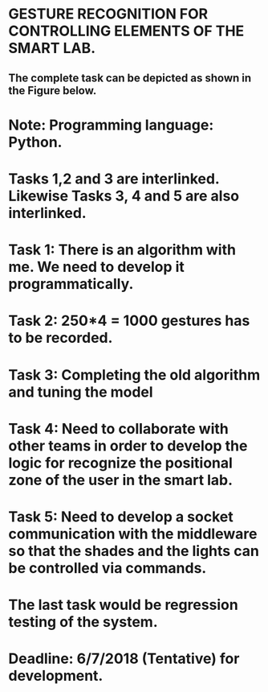 # GESTURE RECOGNITION FOR CONTROLLING ELEMENTS OF THE SMART LAB.
## The complete task can be depicted as shown in the Figure below.
# Note: Programming language: Python.
# Tasks 1,2 and 3 are interlinked. Likewise Tasks 3, 4 and 5 are also interlinked.
# Task 1: There is an algorithm with me. We need to develop it programmatically.
# Task 2: 250*4 = 1000 gestures has to be recorded.
# Task 3: Completing the old algorithm and tuning the model
# Task 4: Need to collaborate with other teams in order to develop the logic for recognize the positional zone of the user in the smart lab.
# Task 5: Need to develop a socket communication with the middleware so that the shades and the lights can be controlled via commands.
# The last task would be regression testing of the system.
# Deadline: 6/7/2018 (Tentative) for development.
